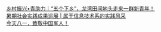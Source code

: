   
[乡村振兴•青助力｜“五个下乡”，龙湾田间地头走来一群新青年！](http://www.dianyue.me/archives/072/3p4kc24k6jr2dadt/)  
[暑期社会实践成果巡展 | 属于信息技术系的实践风采](http://www.dianyue.me/archives/218/0grixx7g9xp0douv/)  
[今天八一，致敬中国军人！](http://www.dianyue.me/archives/221/5dsws808o1ys9c10/)